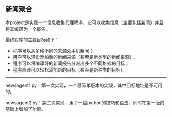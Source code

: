 ## 新闻聚合 ##

本project是实现一个信息收集代理程序，它可以收集信息（主要包括新闻）并且将其编译为一个报告。

最终程序的主要目标如下：

* 程序可以从多种不同的来源处手机新闻；
* 用户可以轻松添加新的新闻来源（甚至是新类型的新闻来源）；
* 程序可以将编译好的新闻报告分派出多个不同格式的目标；
* 程序应该可以轻松添加新的目标（甚至是新种类的目标）。

 
-------------------

newsagent1.py：第一次实现，一个最简单版本的实现，其中目标地址是不可用的。

newsagent2.py：第二次实现，用了一些python的技巧和语法，同时在第一版的基础上增加了功能。
